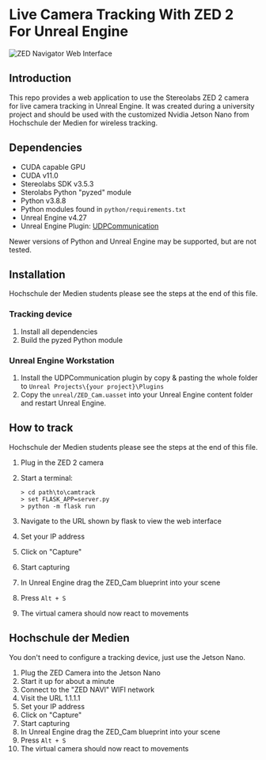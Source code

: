 # Live Camera Tracking With ZED 2 For Unreal Engine

![ZED Navigator Web Interface](https://i.imgur.com/92KRVA0.jpg)

## Introduction
This repo provides a web application to use the Stereolabs ZED 2 camera for live camera tracking in Unreal Engine.
It was created during a university project and should be used with the customized Nvidia Jetson Nano from Hochschule der Medien for wireless tracking. 

## Dependencies
- CUDA capable GPU
- CUDA v11.0
- Stereolabs SDK v3.5.3
- Sterolabs Python "pyzed" module
- Python v3.8.8
- Python modules found in `python/requirements.txt`
- Unreal Engine v4.27
- Unreal Engine Plugin: [UDPCommunication](https://github.com/is-centre/udp-ue4-plugin-win64)

Newer versions of Python and Unreal Engine may be supported, but are not tested.

## Installation
Hochschule der Medien students please see the steps at the end of this file.

### Tracking device
1. Install all dependencies
2. Build the pyzed Python module

### Unreal Engine Workstation
1. Install the UDPCommunication plugin by copy & pasting the whole folder to `Unreal Projects\{your project}\Plugins`
2. Copy the `unreal/ZED_Cam.uasset` into your Unreal Engine content folder and restart Unreal Engine.

## How to track
Hochschule der Medien students please see the steps at the end of this file.

1. Plug in the ZED 2 camera
2. Start a terminal:

    ```
    > cd path\to\camtrack
    > set FLASK_APP=server.py
    > python -m flask run
    ```
3. Navigate to the URL shown by flask to view the web interface
4. Set your IP address
5. Click on "Capture"
6. Start capturing
7. In Unreal Engine drag the ZED_Cam blueprint into your scene
8. Press `Alt + S`
9. The virtual camera should now react to movements

## Hochschule der Medien
You don't need to configure a tracking device, just use the Jetson Nano.

1. Plug the ZED Camera into the Jetson Nano
2. Start it up for about a minute
3. Connect to the "ZED NAVI" WIFI network
4. Visit the URL 1.1.1.1
5. Set your IP address
6. Click on "Capture"
7. Start capturing
8. In Unreal Engine drag the ZED_Cam blueprint into your scene
9. Press `Alt + S`
10. The virtual camera should now react to movements 

